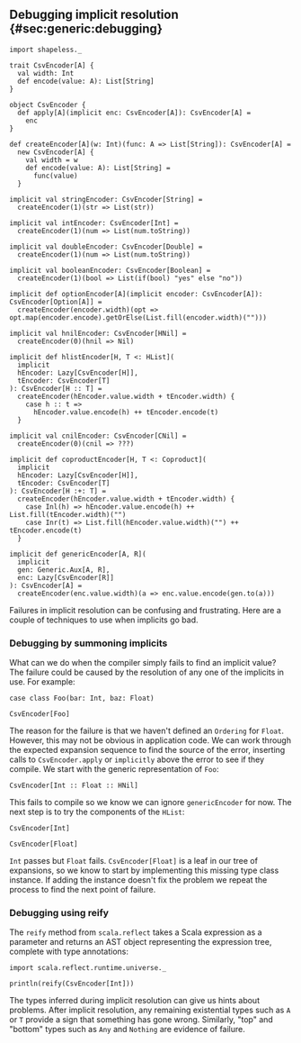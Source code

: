 ## Debugging implicit resolution {#sec:generic:debugging}

```tut:book:invisible
import shapeless._

trait CsvEncoder[A] {
  val width: Int
  def encode(value: A): List[String]
}

object CsvEncoder {
  def apply[A](implicit enc: CsvEncoder[A]): CsvEncoder[A] =
    enc
}

def createEncoder[A](w: Int)(func: A => List[String]): CsvEncoder[A] =
  new CsvEncoder[A] {
    val width = w
    def encode(value: A): List[String] =
      func(value)
  }

implicit val stringEncoder: CsvEncoder[String] =
  createEncoder(1)(str => List(str))

implicit val intEncoder: CsvEncoder[Int] =
  createEncoder(1)(num => List(num.toString))

implicit val doubleEncoder: CsvEncoder[Double] =
  createEncoder(1)(num => List(num.toString))

implicit val booleanEncoder: CsvEncoder[Boolean] =
  createEncoder(1)(bool => List(if(bool) "yes" else "no"))

implicit def optionEncoder[A](implicit encoder: CsvEncoder[A]): CsvEncoder[Option[A]] =
  createEncoder(encoder.width)(opt => opt.map(encoder.encode).getOrElse(List.fill(encoder.width)("")))

implicit val hnilEncoder: CsvEncoder[HNil] =
  createEncoder(0)(hnil => Nil)

implicit def hlistEncoder[H, T <: HList](
  implicit
  hEncoder: Lazy[CsvEncoder[H]],
  tEncoder: CsvEncoder[T]
): CsvEncoder[H :: T] =
  createEncoder(hEncoder.value.width + tEncoder.width) {
    case h :: t =>
      hEncoder.value.encode(h) ++ tEncoder.encode(t)
  }

implicit val cnilEncoder: CsvEncoder[CNil] =
  createEncoder(0)(cnil => ???)

implicit def coproductEncoder[H, T <: Coproduct](
  implicit
  hEncoder: Lazy[CsvEncoder[H]],
  tEncoder: CsvEncoder[T]
): CsvEncoder[H :+: T] =
  createEncoder(hEncoder.value.width + tEncoder.width) {
    case Inl(h) => hEncoder.value.encode(h) ++ List.fill(tEncoder.width)("")
    case Inr(t) => List.fill(hEncoder.value.width)("") ++ tEncoder.encode(t)
  }

implicit def genericEncoder[A, R](
  implicit
  gen: Generic.Aux[A, R],
  enc: Lazy[CsvEncoder[R]]
): CsvEncoder[A] =
  createEncoder(enc.value.width)(a => enc.value.encode(gen.to(a)))
```

Failures in implicit resolution
can be confusing and frustrating.
Here are a couple of techniques to use
when implicits go bad.

### Debugging by summoning implicits

What can we do when the compiler
simply fails to find an implicit value?
The failure could be caused by
the resolution of any one of the implicits in use.
For example:

```tut:book:silent
case class Foo(bar: Int, baz: Float)
```

```tut:book:fail
CsvEncoder[Foo]
```

The reason for the failure is that
we haven't defined an `Ordering` for `Float`.
However, this may not be obvious in application code.
We can work through the expected expansion sequence
to find the source of the error,
inserting calls to `CsvEncoder.apply` or `implicitly`
above the error to see if they compile.
We start with the generic representation of `Foo`:

```tut:book:fail
CsvEncoder[Int :: Float :: HNil]
```

This fails to compile so we know
we can ignore `genericEncoder` for now.
The next step is to try the components of the `HList`:

```tut:book:silent
CsvEncoder[Int]
```

```tut:book:fail
CsvEncoder[Float]
```

`Int` passes but `Float` fails.
`CsvEncoder[Float]` is a leaf in our tree of expansions,
so we know to start by
implementing this missing type class instance.
If adding the instance doesn't fix the problem
we repeat the process to find the next point of failure.

### Debugging using reify

The `reify` method from `scala.reflect`
takes a Scala expression as a parameter and returns
an AST object representing the expression tree,
complete with type annotations:

```tut:book:silent
import scala.reflect.runtime.universe._
```

```tut:book
println(reify(CsvEncoder[Int]))
```

The types inferred during implicit resolution
can give us hints about problems.
After implicit resolution,
any remaining existential types such as `A` or `T`
provide a sign that something has gone wrong.
Similarly, "top" and "bottom" types such as `Any` and `Nothing`
are evidence of failure.
